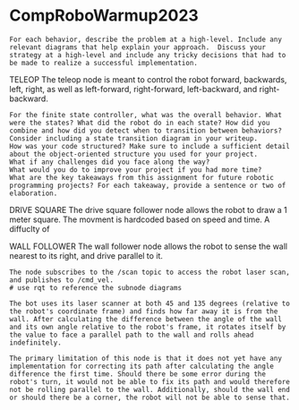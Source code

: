 # CompRoboWarmup2023


    For each behavior, describe the problem at a high-level. Include any relevant diagrams that help explain your approach.  Discuss your strategy at a high-level and include any tricky decisions that had to be made to realize a successful implementation.
TELEOP
The teleop node is meant to control the robot forward, backwards, left, right, as well as left-forward, right-forward, left-backward, and right-backward. 

    
    For the finite state controller, what was the overall behavior. What were the states? What did the robot do in each state? How did you combine and how did you detect when to transition between behaviors?  Consider including a state transition diagram in your writeup.
    How was your code structured? Make sure to include a sufficient detail about the object-oriented structure you used for your project.
    What if any challenges did you face along the way?
    What would you do to improve your project if you had more time?
    What are the key takeaways from this assignment for future robotic programming projects? For each takeaway, provide a sentence or two of elaboration.

DRIVE SQUARE
    The drive square follower node allows the robot to draw a 1 meter square. The movment is hardcoded based on speed and time. 
    A diffuclty of 


WALL FOLLOWER
    The wall follower node allows the robot to sense the wall nearest to its right, and drive parallel to it. 

    The node subscribes to the /scan topic to access the robot laser scan, and publishes to /cmd_vel. 
    # use rqt to reference the subnode diagrams 

    The bot uses its laser scanner at both 45 and 135 degrees (relative to the robot's coordinate frame) and finds how far away it is from the wall. After calculating the difference between the angle of the wall and its own angle relative to the robot's frame, it rotates itself by the value to face a parallel path to the wall and rolls ahead indefinitely. 

    The primary limitation of this node is that it does not yet have any implementation for correcting its path after calculating the angle difference the first time. Should there be some error during the robot's turn, it would not be able to fix its path and would therefore not be rolling parallel to the wall. Additionally, should the wall end or should there be a corner, the robot will not be able to sense that. 

    
